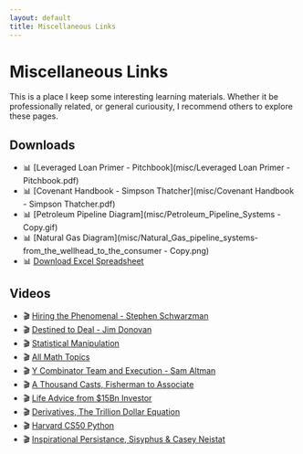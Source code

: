 ```yaml
---
layout: default
title: Miscellaneous Links
---
```


# Miscellaneous Links

This is a place I keep some interesting learning materials. Whether it be professionally related, or general curiousity, I recommend others to explore these pages. 

## Downloads
- 📊 [Leveraged Loan Primer - Pitchbook](misc/Leveraged Loan Primer - Pitchbook.pdf)
- 📊 [Covenant Handbook - Simpson Thatcher](misc/Covenant Handbook - Simpson Thatcher.pdf)
- 📊 [Petroleum Pipeline Diagram](misc/Petroleum_Pipeline_Systems - Copy.gif)
- 📊 [Natural Gas Diagram](misc/Natural_Gas_pipeline_systems-from_the_wellhead_to_the_consumer - Copy.png)
- 📊 [Download Excel Spreadsheet](./assets/files/data.xlsx)

## Videos
- 🎬 [Hiring the Phenomenal - Stephen Schwarzman](https://www.youtube.com/watch?v=3jGc8biSYHA&list=LL&index=51)
- 🎬 [Destined to Deal - Jim Donovan](https://www.youtube.com/watch?v=RpUJfW4WTKw)
- 🎬 [Statistical Manipulation](https://www.youtube.com/watch?v=bVG2OQp6jEQ&list=LL&index=723)
- 🎬 [All Math Topics](https://www.youtube.com/watch?v=ZWH-4GJaErM&list=LL&index=27&t=1813s)
- 🎬 [Y Combinator Team and Execution - Sam Altman](https://www.youtube.com/watch?v=CVfnkM44Urs&list=LL&index=22)
- 🎬 [A Thousand Casts, Fisherman to Associate](https://www.youtube.com/watch?v=CVfnkM44Urs&list=LL&index=22)
- 🎬 [Life Advice from $15Bn Investor](https://www.youtube.com/watch?v=Zy7Nld2_JSw&list=LL&index=81&t=924s)
- 🎬 [Derivatives, The Trillion Dollar Equation](https://www.youtube.com/watch?v=A5w-dEgIU1M&list=LL&index=87&t=20s)
- 🎬 [Harvard CS50 Python](https://www.youtube.com/watch?v=nLRL_NcnK-4&list=LL&index=147&t=90s)
- 🎬 [Inspirational Persistance, Sisyphus & Casey Neistat](https://www.youtube.com/watch?v=9IiTdSnmS7E&list=LL&index=92)
